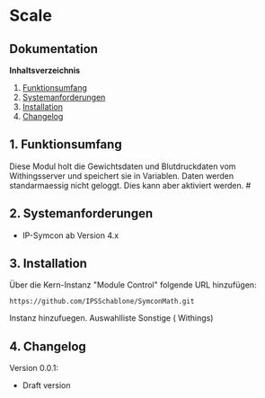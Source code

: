 # Scale

## Dokumentation

**Inhaltsverzeichnis**

1. [Funktionsumfang](#1-funktionsumfang) 
2. [Systemanforderungen](#2-systemanforderungen)
3. [Installation](#3-installation)
4. [Changelog](#4-changelog)

## 1. Funktionsumfang
Diese Modul holt die Gewichtsdaten und Blutdruckdaten vom Withingsserver
und speichert sie in Variablen. Daten werden standarmaessig nicht geloggt.
Dies kann aber aktiviert werden.
                                                                                                                  #
## 2. Systemanforderungen
- IP-Symcon ab Version 4.x

## 3. Installation
Über die Kern-Instanz "Module Control" folgende URL hinzufügen:

`https://github.com/IPSSchablone/SymconMath.git`

Instanz hinzufuegen.
Auswahlliste Sonstige ( Withings)

## 4. Changelog
Version 0.0.1:
  - Draft version
